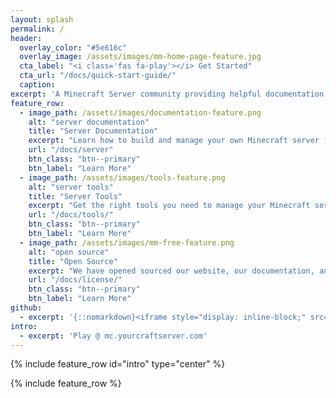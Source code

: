 ```yaml
---
layout: splash
permalink: /
header:
  overlay_color: "#5e616c"
  overlay_image: /assets/images/mm-home-page-feature.jpg
  cta_label: "<i class='fas fa-play'></i> Get Started"
  cta_url: "/docs/quick-start-guide/"
  caption:
excerpt: 'A Minecraft Server community providing helpful documentation and open source tools for running Minecraft servers.<br /> <small>Currently Running: Spigot v1.12.2</small><br /><br />'
feature_row:
  - image_path: /assets/images/documentation-feature.png
    alt: "server documentation"
    title: "Server Documentation"
    excerpt: "Learn how to build and manage your own Minecraft server for your friends, or build a public server community."
    url: "/docs/server"
    btn_class: "btn--primary"
    btn_label: "Learn More"
  - image_path: /assets/images/tools-feature.png
    alt: "server tools"
    title: "Server Tools"
    excerpt: "Get the right tools you need to manage your Minecraft server."
    url: "/docs/tools/"
    btn_class: "btn--primary"
    btn_label: "Learn More"
  - image_path: /assets/images/mm-free-feature.png
    alt: "open source"
    title: "Open Source"
    excerpt: "We have opened sourced our website, our documentation, and many of our tools to allow easy access to building a Minecraft server of your own."
    url: "/docs/license/"
    btn_class: "btn--primary"
    btn_label: "Learn More"
github:
  - excerpt: '{::nomarkdown}<iframe style="display: inline-block;" src="https://ghbtns.com/github-btn.html?user=sk33lz&repo=yourcraftserver&type=star&count=true&size=large" frameborder="0" scrolling="0" width="160px" height="30px"></iframe> <iframe style="display: inline-block;" src="https://ghbtns.com/github-btn.html?user=sk33lz&repo=yourcraftserver&type=fork&count=true&size=large" frameborder="0" scrolling="0" width="158px" height="30px"></iframe>{:/nomarkdown}'
intro:
  - excerpt: 'Play @ mc.yourcraftserver.com'
---
```


{% include feature_row id="intro" type="center" %}

{% include feature_row %}
